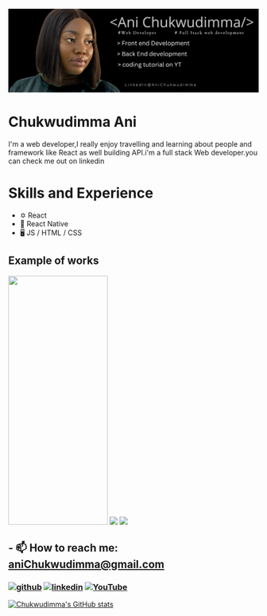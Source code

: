 ![I am GitHub Readme Generator's creator](main.png)
#  Chukwudimma Ani
 I'm a web developer,I really enjoy travelling and learning about people and framework like React as well building API.i'm a full stack Web developer.you can check me out on linkedin

# Skills and Experience
* ✡️ React
* 📱 React Native
* 🖥️ JS / HTML / CSS

 
## Example of works
<img src ="It’s.GIF" width ="200" height ="500" />    <img src ="GMP_U2F2ZUdIMDE= 2.GIF" width ="200" />      <img src ="Light mode .GIF" width ="200" />



## - 📫 How to reach me: aniChukwudimma@gmail.com 


### [<img src='https://cdn.jsdelivr.net/npm/simple-icons@3.0.1/icons/github.svg' alt='github' height='40'>](https://github.com/Chukwudimma-Ani)  [<img src='https://cdn.jsdelivr.net/npm/simple-icons@3.0.1/icons/linkedin.svg' alt='linkedin' height='40'>](https://www.linkedin.com/in/ani-chukwudimma-675395213?utm_source=share&utm_campaign=share_via&utm_content=profile&utm_medium=ios_app)  [<img src='https://cdn.jsdelivr.net/npm/simple-icons@3.0.1/icons/youtube.svg' alt='YouTube' height='40'>](https://www.youtube.com/channel/anidimma6473)  





[![Chukwudimma's GitHub stats](https://github-readme-stats.vercel.app/api?username=Chukwudimma-Ani)](https://github.com/Chukwudimma-Ani/github-readme-stats)
